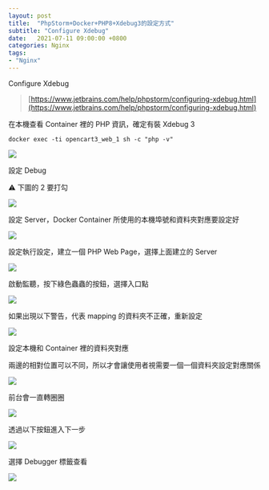 ```yaml
---
layout: post
title:  "PhpStorm+Docker+PHP8+Xdebug3的設定方式"
subtitle: "Configure Xdebug"
date:   2021-07-11 09:00:00 +0800
categories: Nginx
tags:
- "Nginx"
---
```


Configure Xdebug

> [https://www.jetbrains.com/help/phpstorm/configuring-xdebug.html](https://www.jetbrains.com/help/phpstorm/configuring-xdebug.html)

在本機查看 Container 裡的 PHP 資訊，確定有裝 Xdebug 3

`docker exec -ti opencart3_web_1 sh -c "php -v"`

![](/images/medium/1____oVP0D4WPV7hbZsi9TdLAw.png)

設定 Debug

⚠️ 下圖的 2 要打勾

![](/images/medium/1__2dwILtt2yA1hyubfuvT6__w.png)

設定 Server，Docker Container 所使用的本機埠號和資料夾對應要設定好

![](/images/medium/1__2iUQUXqoGVqBUOOBoxfWQg.png)

設定執行設定，建立一個 PHP Web Page，選擇上面建立的 Server

![](/images/medium/1__3NVBix5eH0NsA7gtnoloGg.png)

啟動監聽，按下綠色蟲蟲的按鈕，選擇入口點

![](/images/medium/1__j22DQYF__HKbNX9J9In4Xzw.png)

如果出現以下警告，代表 mapping 的資料夾不正確，重新設定

![](/images/medium/1__yhMC0H7ibbve5qudi__iZkg.png)

設定本機和 Container 裡的資料夾對應

兩邊的相對位置可以不同，所以才會讓使用者視需要一個一個資料夾設定對應關係

![](/images/medium/1__J33ApfTuQMYnPE5LtLRsAQ.png)

前台會一直轉圈圈

![](/images/medium/1__v6NLPuYk93Jc__dC8w2w25Q.png)

透過以下按鈕進入下一步

![](/images/medium/1__73fLto3FsY0Psiz1hE8swA.png)

選擇 Debugger 標籤查看

![](/images/medium/1____9HL5hHZZvt3wNtttZVTRA.png)
